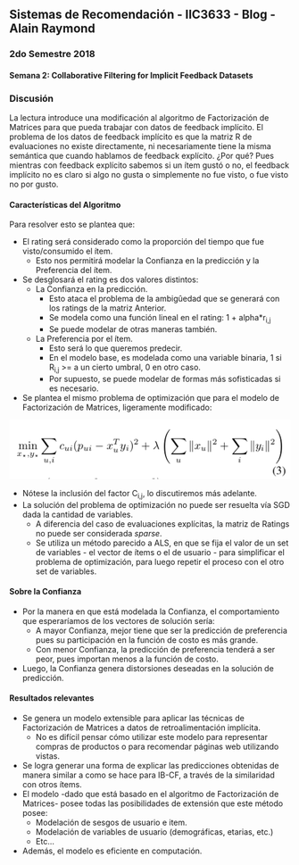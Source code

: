 
## Sistemas de Recomendación - IIC3633 - Blog - Alain Raymond
### 2do Semestre 2018

#### Semana 2:  Collaborative Filtering for Implicit Feedback Datasets

### Discusión

La lectura introduce una modificación al algoritmo de Factorización de Matrices para que pueda trabajar con datos de feedback implícito. El problema de los datos de feedback implícito es que la matriz R de evaluaciones no existe directamente, ni necesariamente tiene la misma semántica que cuando hablamos de feedback explícito. ¿Por qué? Pues mientras con feedback explícito sabemos si un ítem gustó o no, el feedback implícito no es claro si algo no gusta o simplemente no fue visto, o fue visto no por gusto.

#### Características del Algoritmo

Para resolver esto se plantea que: 

* El rating será considerado como la proporción del tiempo que fue visto/consumido el ítem.
  * Esto nos permitirá modelar la Confianza en la predicción y la Preferencia del ítem.
* Se desglosará el rating es dos valores distintos:
  * La Confianza en la predicción.
    * Esto ataca el problema de la ambigûedad que se generará con los ratings de la matriz Anterior.
    * Se modela como una función lineal en el rating: 1 + alpha*r<sub>i,j</a>
    * Se puede modelar de otras maneras también.
  * La Preferencia por el ítem.
    * Esto será lo que queremos predecir.
    * En el modelo base, es modelada como una variable binaria, 1 si R<sub>i,j</sub> >= a un cierto umbral, 0 en otro caso.
    * Por supuesto, se puede modelar de formas más sofisticadas si es necesario.
* Se plantea el mismo problema de optimización que para el modelo de Factorización de Matrices, ligeramente modificado:

![Fórmula Problema de Optimización IF-MF](https://github.com/alainray/recsys/blob/week-2/week2/pics/IF-MF-Formula.png)
  * Nótese la inclusión del factor C<sub>i,j</sub>, lo discutiremos más adelante.
* La solución del problema de optimización no puede ser resuelta vía SGD dada la cantidad de variables.
  * A diferencia del caso de evaluaciones explícitas, la matriz de Ratings no puede ser considerada _sparse_.
  * Se utiliza un método parecido a ALS, en que se fija el valor de un set de variables - el vector de ítems o el de usuario - para simplificar el problema de optimización, para luego repetir el proceso con el otro set de variables.
  
#### Sobre la Confianza
* Por la manera en que está modelada la Confianza, el comportamiento que esperaríamos de los vectores de solución sería:
  * A mayor Confianza, mejor tiene que ser la predicción de preferencia pues su participación en la función de costo es más grande.
  * Con menor Confianza, la predicción de preferencia tenderá a ser peor, pues importan menos a la función de costo.
* Luego, la Confianza genera distorsiones deseadas en la solución de predicción.
  
#### Resultados relevantes
* Se genera un modelo extensible para aplicar las técnicas de Factorización de Matrices a datos de retroalimentación implícita.
  * No es difícil pensar cómo utilizar este modelo para representar compras de productos o para recomendar páginas web utilizando vistas.
* Se logra generar una forma de explicar las predicciones obtenidas de manera similar a como se hace para IB-CF, a través de la similaridad con otros ítems.
* El modelo -dado que está basado en el algoritmo de Factorización de Matrices- posee todas las posibilidades de extensión que este método posee:
  * Modelación de sesgos de usuario e item.
  * Modelación de variables de usuario (demográficas, etarias, etc.)
  * Etc...
* Además, el modelo es eficiente en computación.
 
